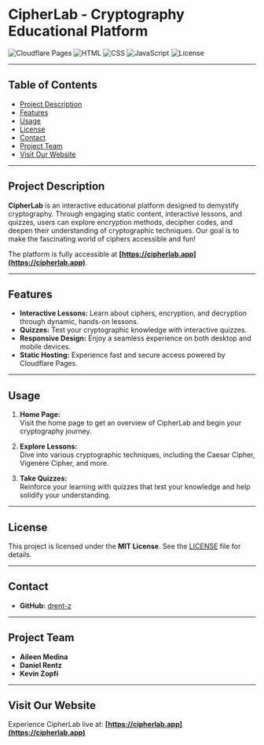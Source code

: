 # CipherLab - Cryptography Educational Platform

![Cloudflare Pages](https://img.shields.io/badge/Deployed%20on-Cloudflare%20Pages-f38020?logo=cloudflare)
![HTML](https://img.shields.io/badge/Built%20with-HTML5-e34f26?logo=html5)
![CSS](https://img.shields.io/badge/Styled%20with-CSS3-1572b6?logo=css3)
![JavaScript](https://img.shields.io/badge/Interactive%20with-JavaScript-f7df1e?logo=javascript)
![License](https://img.shields.io/badge/License-MIT-brightgreen)

---

## Table of Contents

- [Project Description](#project-description)
- [Features](#features)
- [Usage](#usage)
- [License](#license)
- [Contact](#contact)
- [Project Team](#project-team)
- [Visit Our Website](#visit-our-website)

---

## Project Description

**CipherLab** is an interactive educational platform designed to demystify cryptography. Through engaging static content, interactive lessons, and quizzes, users can explore encryption methods, decipher codes, and deepen their understanding of cryptographic techniques. Our goal is to make the fascinating world of ciphers accessible and fun!

The platform is fully accessible at **[https://cipherlab.app](https://cipherlab.app)**.

---

## Features

- **Interactive Lessons:** Learn about ciphers, encryption, and decryption through dynamic, hands-on lessons.
- **Quizzes:** Test your cryptographic knowledge with interactive quizzes.
- **Responsive Design:** Enjoy a seamless experience on both desktop and mobile devices.
- **Static Hosting:** Experience fast and secure access powered by Cloudflare Pages.

---

## Usage

1. **Home Page:**  
   Visit the home page to get an overview of CipherLab and begin your cryptography journey.

2. **Explore Lessons:**  
   Dive into various cryptographic techniques, including the Caesar Cipher, Vigenère Cipher, and more.

3. **Take Quizzes:**  
   Reinforce your learning with quizzes that test your knowledge and help solidify your understanding.

---

## License

This project is licensed under the **MIT License**. See the [LICENSE](LICENSE) file for details.

---

## Contact

- **GitHub:** [drent-z](https://github.com/drent-z)

---

## Project Team

- **Aileen Medina**  
- **Daniel Rentz**  
- **Kevin Zopfi**

---

## Visit Our Website

Experience CipherLab live at: **[https://cipherlab.app](https://cipherlab.app)**
